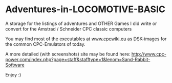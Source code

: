 # Adventures-in-LOCOMOTIVE-BASIC

A storage for the listings of adventures and OTHER Games I did write or convert for the Amstrad / Schneider CPC classic computers

You may find most of the executables at www.cpcwiki.eu as DSK-images for the common CPC-Emulators of today.

A more detailed (with screenshots) site may be found here: http://www.cpc-power.com/index.php?page=staff&stafftype=1&lenom=Sand-Rabbit-Software

Enjoy :)
